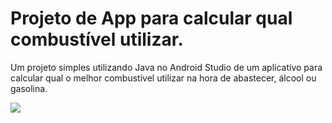  # Projeto de App para calcular qual combustível utilizar.
 
 Um projeto simples utilizando Java no Android Studio de um aplicativo para calcular qual o melhor combustível utilizar na hora de abastecer, álcool ou gasolina.
 
[![](Print)](https://i.imgur.com/Cs8xDg0.jpg)

 
